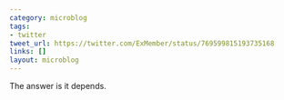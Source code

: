```yaml
---
category: microblog
tags:
- twitter
tweet_url: https://twitter.com/ExMember/status/769599815193735168
links: []
layout: microblog
---
```

The answer is it depends.
